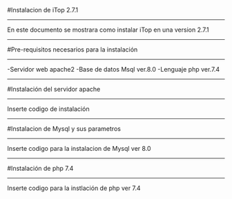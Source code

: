 #Instalacion de iTop 2.7.1
***
En este documento se mostrara como instalar iTop en una version 2.7.1

***

#Pre-requisitos necesarios para la instalación
***

-Servidor web apache2
-Base de datos Msql ver.8.0
-Lenguaje php ver.7.4

***

#Instalación del servidor apache
***

Inserte codigo de instalación

***

#Instalacion de Mysql y sus parametros

***
Inserte codigo para la instalacion de Mysql ver 8.0

***

#Instalación de php 7.4
***

Inserte codigo para la instlación de php ver 7.4

